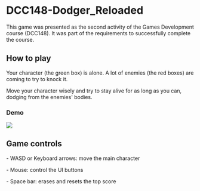 # DCC148-Dodger_Reloaded

This game was presented as the second activity of the Games Development course (DCC148). It was part of the requirements to successfully complete the course.

## How to play

Your character (the green box) is alone. A lot of enemies (the red boxes) are coming to try to knock it.

Move your character wisely and try to stay alive for as long as you can, dodging from the enemies' bodies.

### Demo
![](https://github.com/oliveiraleo/DCC148-Dodger_Reloaded/blob/main/dodger-gameplay-demo.gif)

## Game controls

\- WASD or Keyboard arrows: move the main character

\- Mouse: control the UI buttons

\- Space bar: erases and resets the top score
